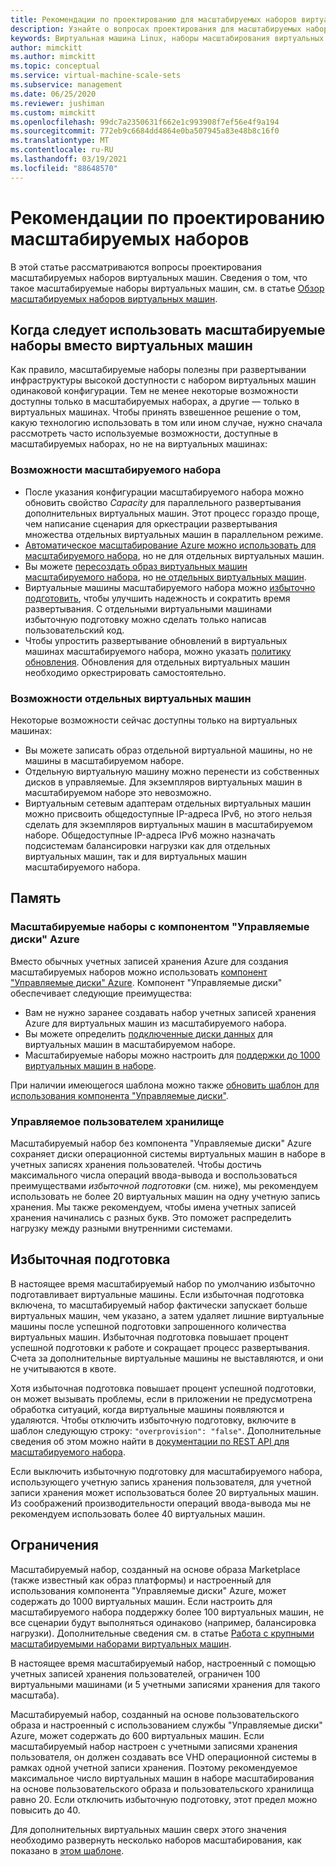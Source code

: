 ```yaml
---
title: Рекомендации по проектированию для масштабируемых наборов виртуальных машин Azure
description: Узнайте о вопросах проектирования для масштабируемых наборов виртуальных машин Azure. Сравните функции масштабируемых наборов с функциями виртуальных машин.
keywords: Виртуальная машина Linux, наборы масштабирования виртуальных машин
author: mimckitt
ms.author: mimckitt
ms.topic: conceptual
ms.service: virtual-machine-scale-sets
ms.subservice: management
ms.date: 06/25/2020
ms.reviewer: jushiman
ms.custom: mimckitt
ms.openlocfilehash: 99dc7a2350631f662e1c993908f7ef56e4f9a194
ms.sourcegitcommit: 772eb9c6684dd4864e0ba507945a83e48b8c16f0
ms.translationtype: MT
ms.contentlocale: ru-RU
ms.lasthandoff: 03/19/2021
ms.locfileid: "88648570"
---
```

# <a name="design-considerations-for-scale-sets"></a>Рекомендации по проектированию масштабируемых наборов
В этой статье рассматриваются вопросы проектирования масштабируемых наборов виртуальных машин. Сведения о том, что такое масштабируемые наборы виртуальных машин, см. в статье [Обзор масштабируемых наборов виртуальных машин](./overview.md).

## <a name="when-to-use-scale-sets-instead-of-virtual-machines"></a>Когда следует использовать масштабируемые наборы вместо виртуальных машин
Как правило, масштабируемые наборы полезны при развертывании инфраструктуры высокой доступности с набором виртуальных машин одинаковой конфигурации. Тем не менее некоторые возможности доступны только в масштабируемых наборах, а другие — только в виртуальных машинах. Чтобы принять взвешенное решение о том, какую технологию использовать в том или ином случае, нужно сначала рассмотреть часто используемые возможности, доступные в масштабируемых наборах, но не на виртуальных машинах:

### <a name="scale-set-specific-features"></a>Возможности масштабируемого набора

- После указания конфигурации масштабируемого набора можно обновить свойство *Capacity* для параллельного развертывания дополнительных виртуальных машин. Этот процесс гораздо проще, чем написание сценария для оркестрации развертывания множества отдельных виртуальных машин в параллельном режиме.
- [Автоматическое масштабирование Azure можно использовать для масштабируемого набора](./virtual-machine-scale-sets-autoscale-overview.md), но не для отдельных виртуальных машин.
- Вы можете [пересоздать образ виртуальных машин масштабируемого набора](/rest/api/compute/virtualmachinescalesets/reimage), но [не отдельных виртуальных машин](/rest/api/compute/virtualmachines).
- Виртуальные машины масштабируемого набора можно [избыточно подготовить](#overprovisioning), чтобы улучшить надежность и сократить время развертывания. С отдельными виртуальными машинами избыточную подготовку можно сделать только написав пользовательский код.
- Чтобы упростить развертывание обновлений в виртуальных машинах масштабируемого набора, можно указать [политику обновления](./virtual-machine-scale-sets-upgrade-scale-set.md). Обновления для отдельных виртуальных машин необходимо оркестрировать самостоятельно.

### <a name="vm-specific-features"></a>Возможности отдельных виртуальных машин

Некоторые возможности сейчас доступны только на виртуальных машинах:

- Вы можете записать образ отдельной виртуальной машины, но не машины в масштабируемом наборе.
- Отдельную виртуальную машину можно перенести из собственных дисков в управляемые. Для экземпляров виртуальных машин в масштабируемом наборе это невозможно.
- Виртуальным сетевым адаптерам отдельных виртуальных машин можно присвоить общедоступные IP-адреса IPv6, но этого нельзя сделать для экземпляров виртуальных машин в масштабируемом наборе. Общедоступные IP-адреса IPv6 можно назначать подсистемам балансировки нагрузки как для отдельных виртуальных машин, так и для виртуальных машин масштабируемого набора.

## <a name="storage"></a>Память

### <a name="scale-sets-with-azure-managed-disks"></a>Масштабируемые наборы с компонентом "Управляемые диски" Azure
Вместо обычных учетных записей хранения Azure для создания масштабируемых наборов можно использовать [компонент "Управляемые диски" Azure](../virtual-machines/managed-disks-overview.md). Компонент "Управляемые диски" обеспечивает следующие преимущества:
- Вам не нужно заранее создавать набор учетных записей хранения Azure для виртуальных машин из масштабируемого набора.
- Вы можете определить [подключенные диски данных](virtual-machine-scale-sets-attached-disks.md) для виртуальных машин в масштабируемом наборе.
- Масштабируемые наборы можно настроить для [поддержки до 1000 виртуальных машин в наборе](virtual-machine-scale-sets-placement-groups.md). 

При наличии имеющегося шаблона можно также [обновить шаблон для использования компонента "Управляемые диски"](virtual-machine-scale-sets-convert-template-to-md.md).

### <a name="user-managed-storage"></a>Управляемое пользователем хранилище
Масштабируемый набор без компонента "Управляемые диски" Azure сохраняет диски операционной системы виртуальных машин в наборе в учетных записях хранения пользователей. Чтобы достичь максимального числа операций ввода-вывода и воспользоваться преимуществами _избыточной подготовки_ (см. ниже), мы рекомендуем использовать не более 20 виртуальных машин на одну учетную запись хранения. Мы также рекомендуем, чтобы имена учетных записей хранения начинались с разных букв. Это поможет распределить нагрузку между разными внутренними системами. 


## <a name="overprovisioning"></a>Избыточная подготовка
В настоящее время масштабируемый набор по умолчанию избыточно подготавливает виртуальные машины. Если избыточная подготовка включена, то масштабируемый набор фактически запускает больше виртуальных машин, чем указано, а затем удаляет лишние виртуальные машины после успешной подготовки запрошенного количества виртуальных машин. Избыточная подготовка повышает процент успешной подготовки к работе и сокращает процесс развертывания. Счета за дополнительные виртуальные машины не выставляются, и они не учитываются в квоте.

Хотя избыточная подготовка повышает процент успешной подготовки, он может вызывать проблемы, если в приложении не предусмотрена обработка ситуаций, когда виртуальные машины появляются и удаляются. Чтобы отключить избыточную подготовку, включите в шаблон следующую строку: `"overprovision": "false"`. Дополнительные сведения об этом можно найти в [документации по REST API для масштабируемого набора](/rest/api/virtualmachinescalesets/create-or-update-a-set).

Если выключить избыточную подготовку для масштабируемого набора, использующего учетную запись хранения пользователя, для учетной записи хранения может использоваться более 20 виртуальных машин. Из соображений производительности операций ввода-вывода мы не рекомендуем использовать более 40 виртуальных машин. 

## <a name="limits"></a>Ограничения
Масштабируемый набор, созданный на основе образа Marketplace (также известный как образ платформы) и настроенный для использования компонента "Управляемые диски" Azure, может содержать до 1000 виртуальных машин. Если настроить для масштабируемого набора поддержку более 100 виртуальных машин, не все сценарии будут выполняться одинаково (например, балансировка нагрузки). Дополнительные сведения см. в статье [Работа с крупными масштабируемыми наборами виртуальных машин](virtual-machine-scale-sets-placement-groups.md). 

В настоящее время масштабируемый набор, настроенный с помощью учетных записей хранения пользователей, ограничен 100 виртуальными машинами (и 5 учетными записями хранения для такого масштаба).

Масштабируемый набор, созданный на основе пользовательского образа и настроенный с использованием службы "Управляемые диски" Azure, может содержать до 600 виртуальных машин. Если масштабируемый набор настроен с учетными записями хранения пользователя, он должен создавать все VHD операционной системы в рамках одной учетной записи хранения. Поэтому рекомендуемое максимальное число виртуальных машин в наборе масштабирования на основе пользовательского образа и пользовательского хранилища равно 20. Если отключить избыточную подготовку, этот предел можно повысить до 40.

Для дополнительных виртуальных машин сверх этого значения необходимо развернуть несколько наборов масштабирования, как показано в [этом шаблоне](https://github.com/Azure/azure-quickstart-templates/tree/master/301-custom-images-at-scale).
